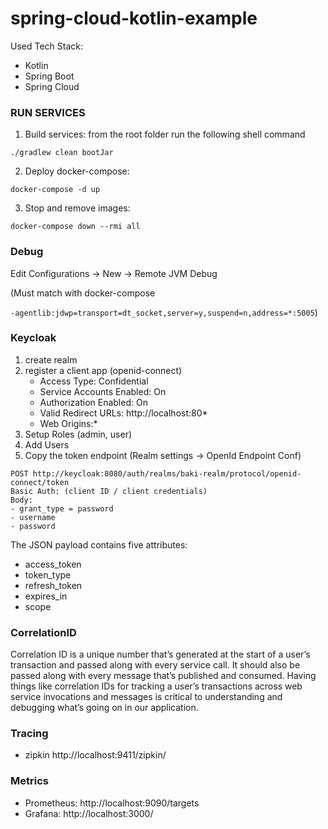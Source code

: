 # spring-cloud-kotlin-example

Used Tech Stack:
- Kotlin
- Spring Boot
- Spring Cloud


### RUN SERVICES
1) Build services: from the root folder run the following shell command
```shell
./gradlew clean bootJar
```

2) Deploy docker-compose:
```shell
docker-compose -d up
```

3) Stop and remove images:
```shell
docker-compose down --rmi all
```

### Debug

Edit Configurations -> New -> Remote JVM Debug

(Must match with docker-compose 

`-agentlib:jdwp=transport=dt_socket,server=y,suspend=n,address=*:5005`)

### Keycloak

1) create realm
2) register a client app (openid-connect)
   - Access Type: Confidential
   - Service Accounts Enabled: On
   - Authorization Enabled: On
   - Valid Redirect URLs: http://localhost:80*
   - Web Origins:*
3) Setup Roles (admin, user)   
4) Add Users
5) Copy the token endpoint (Realm settings -> OpenId Endpoint Conf)
```shell
POST http://keycloak:8080/auth/realms/baki-realm/protocol/openid-connect/token
Basic Auth: (client ID / client credentials)
Body:
- grant_type = password
- username
- password
```
The JSON payload contains five attributes:
- access_token
- token_type
- refresh_token
- expires_in
- scope

### CorrelationID

Correlation ID is a unique number that’s generated at the start of a user’s transaction 
and passed along with every service call. 
It should also be passed along with every message that’s published and consumed.
Having things like correlation IDs for tracking a user’s transactions across web service invocations
and messages is critical to understanding and debugging what’s going on in our application.

### Tracing
- zipkin
http://localhost:9411/zipkin/

### Metrics

- Prometheus:
http://localhost:9090/targets
- Grafana:
http://localhost:3000/